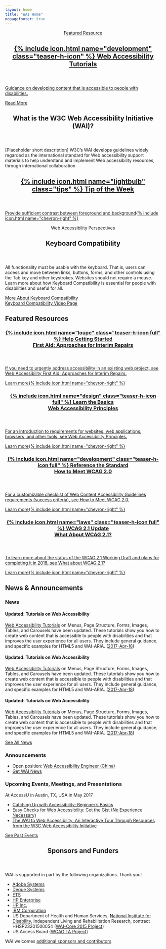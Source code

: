 ```yaml
---
layout: home
title: "WAI Home"
nopagefooter: true
---
```


<section class="teaser featured grid-three-five" style="background-image: url({{ site.github.url }}/assets/images/teaser-image@1x.jpg); background-image: -webkit-image-set(url({{ site.github.url }}/assets/images/teaser-image@1x.jpg) 1x, url({{ site.github.url }}/assets/images/teaser-image@2x.jpg) 2x)">
    <a class="teaser-c stealthy-link col1" href="{{ site.github.url }}/test-evaluate/easychecks/">
        <header class="teaser-h featured">
            <p class="subtitle">Featured Resource</p>
            <h2 class="title">
              {% include icon.html name="development" class="teaser-h-icon" %}
              Web Accessibility Tutorials
            </h2>
        </header>
        <p>
            Guidance on developing content that is accessible to people with disabilities.
        </p>
        <div>
            <span class="button">Read More</span>
        </div>
    </a>
</section>

<section class="teaser grid-five-three">
    <div class="col1 teaser-about grid-line-right">
        <header class="teaser-h">
            <h2>What is the W3C Web Accessibility Initiative (WAI)?</h2>
        </header>
        <p>[Placeholder short description] W3C’s WAI develops guidelines widely regarded as the international standard for Web accessibility support materials to help understand and implement Web accessibility resources, through international collaboration.</p>
    </div>
    <a href="{{site.github.url}}/tips/designing/#provide-sufficient-contrast-between-foreground-and-background" class="col2 stealthy-link teaser-tip">
        <header class="teaser-h">
            <h2>
              {% include icon.html name="lightbulb" class="tips" %}
              <span>Tip of the Week</span>
            </h2>
        </header>
        <p class="fakelink">Provide sufficient contrast between foreground and background{% include icon.html name="chevron-right" %}</p>
        <!-- <span class="fakelink">More Design Tips{% include icon.html name="chevron-right" %}</span> -->
    </a>
</section>

<div class="grid-4q teaser teaser-media">
    <div class="q1-start q2-end">
        <header class="teaser-h">
            <p class="subtitle">
                Web Accessibility Perspectives
            </p>
            <h2 class="title">Keyboard Compatibility</h2>
        </header>
        <p>All functionality must be usable with the keyboard. That is, users can access and move between links, buttons, forms, and other controls using the Tab key and other keystrokes. Websites should not require a mouse. Learn more about how Keyboard Compatibility is essential for people with disabilities and useful for all.</p>
        <div class="button-group">
            <a href="{{ site.github.url }}/perspective-videos/keyboard/" class="button button-more"><span>More About Keyboard Compatibility</span></a>
            <!-- <a href="{{ site.github.url }}/perspective-videos/"          class="button button-more button-secondary"><span>See All Perspectives Videos</span></a> -->
        </div>
    </div>
    <div class="q3-start q4-end media">
        <a href="{{site.github.url}}/perspective-videos/keyboard/" class="media-wrapper" style="display:block;">
            <div class="img" style="background-image: url('{{site.github.url}}/perspective-videos/img/keyboard.jpg'); background-size: stretch; background-position: center;">
                <span class="visuallyhidden">Keyboard Compatibility Video Page</span>
            </div>
        </a>
    </div>
</div>

<div class="grid-five-three">
    <div class="col12 teaser-h">
        <h2 class="title">Featured Resources</h2>
    </div>
</div>
<div class="grid-4q nogap teaser">
    <a href="{% link pages/plan/interim-repairs.md %}" class="q1-start q1-end stealthy-link area-teaser">
        <header class="teaser-h">
            <h3 class="title">
                {% include icon.html name="loupe" class="teaser-h-icon full" %}
                <span class="subtitle">Help Getting Started</span><br>
                First Aid: Approaches for Interim Repairs
            </h3>
        </header>
        <p>If you need to urgently address accessibility in an existing web project, see Web Accessibility First Aid: Approaches for Interim Repairs.</p>
        <span class="fakelink">Learn more{% include icon.html name="chevron-right" %}</span>
    </a>
    <a href="{% link pages/fundamentals/accessibility-principles.md %}" class="q2-start q2-end stealthy-link area-teaser">
        <header class="teaser-h">
            <h3 class="title">
                {% include icon.html name="design" class="teaser-h-icon full" %}
                <span class="subtitle">Learn the Basics</span><br>
                Web Accessibility Principles
            </h3>
        </header>
        <p>For an introduction to requirements for websites, web applications, browsers, and other tools, see Web Accessibility Principles.</p>
        <span class="fakelink">Learn more{% include icon.html name="chevron-right" %}</span>
    </a>
    <a href="https://www.w3.org/WAI/WCAG20/quickref/" class="q3-start q3-end stealthy-link area-teaser">
        <header class="teaser-h">
            <h3 class="title">
                {% include icon.html name="development" class="teaser-h-icon full" %}
                <span class="subtitle">Reference the Standard</span><br>
                How to Meet WCAG 2.0
            </h3>
        </header>
        <p>For a customizable checklist of Web Content Accessibility Guidelines requirements (success criteria), see How to Meet WCAG 2.0.</p>
        <span class="fakelink">Learn more{% include icon.html name="chevron-right" %}</span>
    </a>
    <a href="{% link pages/standards/wcag.md %}#wcag21" class="q4-start q4-end stealthy-link area-teaser">
        <header class="teaser-h">
            <h3 class="title">
                {% include icon.html name="laws" class="teaser-h-icon full" %}
                <span class="subtitle">WCAG 2.1 Update</span><br>
                What About WCAG 2.1?
            </h3>
        </header>
        <p>To learn more about the status of the WCAG 2.1 Working Draft and plans for completing it in 2018, see What about WCAG 2.1?</p>
        <span class="fakelink">Learn more{% include icon.html name="chevron-right" %}</span>
    </a>
</div>

<div class="teaser news">
    <div class="grid-five-three">
        <div class="col12 teaser-h">
            <h2 class="title">News &amp; Announcements</h2>
        </div>
    </div>
    <div class="grid-five-three">
        <div class="col1 grid-line-right">
            <h3>News</h3>
            <article class="news-teaser">
                <h4>Updated: Tutorials on Web Accessibility</h4>
                <p><a href="http://w3.org/WAI/tutorials">Web Accessibility Tutorials</a> on Menus, Page Structure, Forms, Images, Tables, and Carousels have been updated. These tutorials show you how to create web content that is accessible to people with
                    disabilities and that improves the user experience for all users. They include general guidance, and specific examples for HTML5 and WAI-ARIA. (<a href="#">2017-Apr-18</a>)</p>
            </article>
            <article class="news-teaser">
                <h4>Updated: Tutorials on Web Accessibility</h4>
                <p><a href="http://w3.org/WAI/tutorials">Web Accessibility Tutorials</a> on Menus, Page Structure, Forms, Images, Tables, and Carousels have been updated. These tutorials show you how to create web content that is accessible to people with
                    disabilities and that improves the user experience for all users. They include general guidance, and specific examples for HTML5 and WAI-ARIA. (<a href="#">2017-Apr-18</a>)</p>
            </article>
            <article class="news-teaser">
                <h4>Updated: Tutorials on Web Accessibility</h4>
                <p><a href="http://w3.org/WAI/tutorials">Web Accessibility Tutorials</a> on Menus, Page Structure, Forms, Images, Tables, and Carousels have been updated. These tutorials show you how to create web content that is accessible to people with
                    disabilities and that improves the user experience for all users. They include general guidance, and specific examples for HTML5 and WAI-ARIA. (<a href="#">2017-Apr-18</a>)</p>
            </article>
            <a href="{{site.github.url}}/news/" class="button button-more"><span>See All News</span></a>
        </div>
        <div class="col2">
            <h3>Announcements</h3>
            <ul class="nolist announcements-list">
                <li class="announce-box">Open position: <a href="#">Web Accessibility Engineer (China)</a></li>
                <li class="announce-box"><a href="#">Get WAI News</a></li>
            </ul>
            <h3>Upcoming Events, Meetings, and Presentations</h3>
            <div class="announce-box">
                <p>At AccessU in Austin, TX, USA in May 2017</p>
                <ul>
                    <li><a href="#">Catching Up with Accessibility: Beginner’s Basics</a></li>
                    <li><a href="#">Easy Checks for Web Accessibility: Get the Gist (No Experience Necessary)</a></li>
                    <li><a href="#">The WAI to Web Accessibility: An Interactive Tour Through Resources from the W3C Web Accessibility Initiative</a></li>
                </ul>
            </div>
            <div class="announce-box">
                <a href="#">See Past Events</a>
            </div>
        </div>
    </div>
</div>

<div class="default-grid teaser teaser-sponsors">
    <div class="inner">
        <header class="teaser-h">
            <h2 class="title">Sponsors and Funders</h2>
        </header>
        <p>WAI is supported in part by the following organizations. Thank you!</p>
        <ul class="four columns">
            <li><a href="#">Adobe Systems</a></li>
            <li><a href="#">Deque Systems</a></li>
            <li><a href="#">ETS</a></li>
            <li><a href="#">HP Enterprise</a></li>
            <li><a href="#">HP Inc.</a></li>
            <li><a href="#">IBM Corporation</a></li>
            <li>US Department of Health and Human Services, <a href="#">National Institute for Disability</a>, Independent Living and Rehabilitation Research, contract HHSP23301500054 (<a href="#">WAI-Core 2015 Project</a>)</li>
            <li>US Access Board (<a href="#">WCAG TA Project</a>)</li>
        </ul>
        <p>WAI welcomes <a href="#">additional sponsors and contributors</a>.</p>
    </div>
</div>